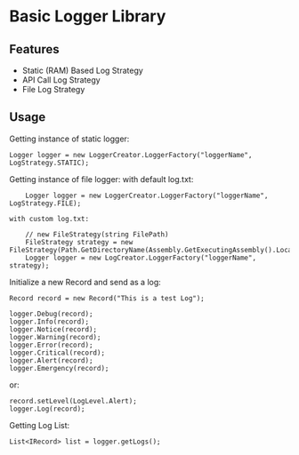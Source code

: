 Basic Logger Library
========

Features
--------

- Static (RAM) Based Log Strategy
- API Call Log Strategy
- File Log Strategy


Usage
----------
Getting instance of static logger: 

    Logger logger = new LoggerCreator.LoggerFactory("loggerName", LogStrategy.STATIC);

Getting instance of file logger:
	with default log.txt:

    	Logger logger = new LoggerCreator.LoggerFactory("loggerName", LogStrategy.FILE);

   	with custom log.txt:

   		// new FileStrategy(string FilePath)
   		FileStrategy strategy = new FileStrategy(Path.GetDirectoryName(Assembly.GetExecutingAssembly().Location));
   		Logger logger = new LogCreator.LoggerFactory("loggerName", strategy);

Initialize a new Record and send as a log:

	Record record = new Record("This is a test Log");

	logger.Debug(record);
	logger.Info(record);
	logger.Notice(record);
	logger.Warning(record);
	logger.Error(record);
	logger.Critical(record);
	logger.Alert(record);
	logger.Emergency(record);

or: 
	
	record.setLevel(LogLevel.Alert);
	logger.Log(record);

Getting Log List:

	List<IRecord> list = logger.getLogs();
